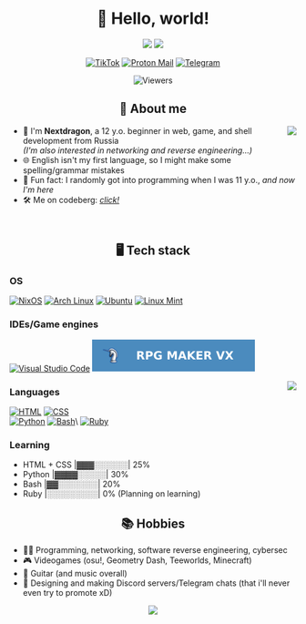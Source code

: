 <div align="center">

# 🌆 Hello, world!


<img src="https://dcbadge.limes.pink/api/shield/1378027451313033349">
<img src="https://dcbadge.limes.pink/api/server/https://discord.gg/JdMndpT2x8"><br>

[![TikTok](https://img.shields.io/badge/TikTok-black?style=for-the-badge&logo=tiktok&logoColor=white)](https://tiktok.com/@nexxtdragon)
[![Proton Mail](https://img.shields.io/badge/Proton%20Mail-6D4AFF?style=for-the-badge&logo=protonmail&logoColor=fff)](mailto:nextdragon.dev@proton.me)
[![Telegram](https://img.shields.io/badge/Telegram-2CA5E0?style=for-the-badge&logo=telegram&logoColor=white)](https://t.me/SSun1ght)
</div>

<div align="center">

![Viewers](https://count.getloli.com/@NyJh2Vejq3984f5?theme=original-old)
</div>

<div align="center">

## 📌 About me
</div>
<img align="right" src="https://spotify-github-profile.kittinanx.com/api/view?uid=31wnvjkb47vauw5xg7xczqeim42q&cover_image=false&theme=default&show_offline=false&background_color=121212&interchange=true&bar_color=53b14f&bar_color_cover=false">

- 👋 I'm **Nextdragon**, a 12 y.o. beginner in web, game, and shell development from Russia<br>*(I'm also interested in networking and reverse engineering...)*
- 🌐 English isn't my first language, so I might make some spelling/grammar mistakes
- 👀 Fun fact: I randomly got into programming when I was 11 y.o., *and now I'm here*
- 🛠 Me on codeberg: [*click!*](https://codeberg.org/nextdragon)

<br>
<div align="center">

## 🖥 Tech stack
</div>

### OS
[![NixOS](https://img.shields.io/badge/NixOS-5277C3?style=for-the-badge&logo=nixos&logoColor=fff)](https://nixos.org/) [![Arch Linux](https://img.shields.io/badge/Arch%20Linux-1793D1?style=for-the-badge&logo=arch-linux&logoColor=fff)](https://archlinux.org) [![Ubuntu](https://img.shields.io/badge/Ubuntu-E95420?style=for-the-badge&logo=ubuntu&logoColor=white)](https://ubuntu.com) [![Linux Mint](https://img.shields.io/badge/Linux%20Mint-87CF3E?style=for-the-badge&logo=linuxmint&logoColor=fff)](https://www.linuxmint.com/)


### IDEs/Game engines
[![Visual Studio Code](https://custom-icon-badges.demolab.com/badge/Visual%20Studio%20Code-0078d7.svg?style=for-the-badge&logo=vsc&logoColor=white)](https://code.visualstudio.com) [![RPG Maker VX](readme-assets/rpgvx.svg)](https://www.rpgmakerweb.com/)

<img align="right" src="https://github-readme-stats.vercel.app/api/top-langs?username=nexxtdragon&show_icons=true&locale=en&layout=compact&theme=tokyonight">

### Languages
[![HTML](https://img.shields.io/badge/-HTML-E34F26?style=for-the-badge&logo=html5&logoColor=white)](https://en.wikipedia.org/wiki/HTML) [![CSS](https://img.shields.io/badge/-CSS-1572B6?style=for-the-badge&logo=css3&logoColor=white)](https://en.wikipedia.org/wiki/CSS)\
[![Python](https://img.shields.io/badge/-Python-3776AB?style=for-the-badge&logo=python&logoColor=white)](https://en.wikipedia.org/wiki/Python_(programming_language)) [![Bash](https://img.shields.io/badge/Bash-4EAA25?style=for-the-badge&logo=gnubash&logoColor=fff)](https://en.wikipedia.org/wiki/Bash_(Unix_shell))\
[![Ruby](https://img.shields.io/badge/-Ruby-CC342D?style=for-the-badge&logo=ruby&logoColor=white)](https://en.wikipedia.org/wiki/Ruby_(programming_language))

### Learning
- HTML + CSS |▓▓▓░░░░░░| 25%
- Python |▓▓▓▓░░░░░| 30%
- Bash |▓▓░░░░░░░| 20%
- Ruby |░░░░░░░░░| 0% (Planning on learning)

<div align="center">

## 📚 Hobbies
</div>

- 🧑‍💻 Programming, networking, software reverse engineering, cybersec
- 🎮 Videogames (osu!, Geometry Dash, Teeworlds, Minecraft)
- 🎸 Guitar (and music overall)
- 💬 Designing and making Discord servers/Telegram chats (that i'll never even try to promote xD)

<div align="center">
<img src="https://capsule-render.vercel.app/api?type=waving&height=140&color=black&section=footer&textBg=false">
</div>
